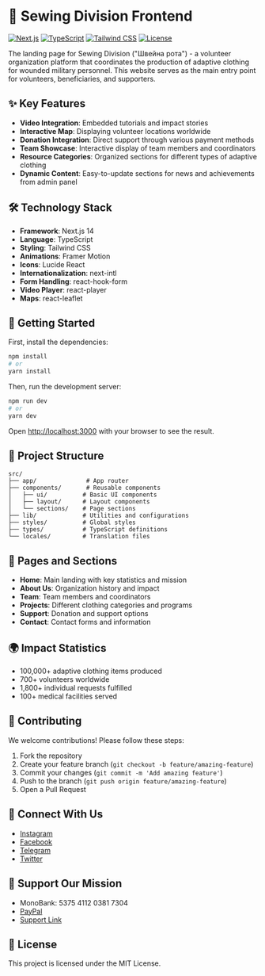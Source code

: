 # 🧵 Sewing Division Frontend

[![Next.js](https://img.shields.io/badge/Next.js-14.0-black.svg)](https://nextjs.org/)
[![TypeScript](https://img.shields.io/badge/TypeScript-5.1-blue.svg)](https://www.typescriptlang.org/)
[![Tailwind CSS](https://img.shields.io/badge/Tailwind-3.0-38B2AC.svg)](https://tailwindcss.com/)
[![License](https://img.shields.io/badge/License-MIT-blue.svg)](LICENSE)

The landing page for Sewing Division ("Швейна рота") - a volunteer organization platform that coordinates the production of adaptive clothing for wounded military personnel. This website serves as the main entry point for volunteers, beneficiaries, and supporters.

## ✨ Key Features

- **Video Integration**: Embedded tutorials and impact stories
- **Interactive Map**: Displaying volunteer locations worldwide
- **Donation Integration**: Direct support through various payment methods
- **Team Showcase**: Interactive display of team members and coordinators
- **Resource Categories**: Organized sections for different types of adaptive clothing
- **Dynamic Content**: Easy-to-update sections for news and achievements from admin panel

## 🛠️ Technology Stack

- **Framework**: Next.js 14
- **Language**: TypeScript
- **Styling**: Tailwind CSS
- **Animations**: Framer Motion
- **Icons**: Lucide React
- **Internationalization**: next-intl
- **Form Handling**: react-hook-form
- **Video Player**: react-player
- **Maps**: react-leaflet

## 🚀 Getting Started

First, install the dependencies:

```bash
npm install
# or
yarn install
```

Then, run the development server:

```bash
npm run dev
# or
yarn dev
```

Open [http://localhost:3000](http://localhost:3000) with your browser to see the result.

## 📂 Project Structure

```plaintext
src/
├── app/              # App router
├── components/       # Reusable components
│   ├── ui/          # Basic UI components
│   ├── layout/      # Layout components
│   └── sections/    # Page sections
├── lib/             # Utilities and configurations
├── styles/          # Global styles
├── types/           # TypeScript definitions
└── locales/         # Translation files
```

## 📱 Pages and Sections

- **Home**: Main landing with key statistics and mission
- **About Us**: Organization history and impact
- **Team**: Team members and coordinators
- **Projects**: Different clothing categories and programs
- **Support**: Donation and support options
- **Contact**: Contact forms and information

## 🌍 Impact Statistics

- 100,000+ adaptive clothing items produced
- 700+ volunteers worldwide
- 1,800+ individual requests fulfilled
- 100+ medical facilities served

## 🤝 Contributing

We welcome contributions! Please follow these steps:

1. Fork the repository
2. Create your feature branch (`git checkout -b feature/amazing-feature`)
3. Commit your changes (`git commit -m 'Add amazing feature'`)
4. Push to the branch (`git push origin feature/amazing-feature`)
5. Open a Pull Request

## 📱 Connect With Us

- [Instagram](https://www.instagram.com/shveina_rota)
- [Facebook](https://www.facebook.com/profile.php?id=100083407995435)
- [Telegram](https://t.me/shveina_rota)
- [Twitter](https://twitter.com/ShveinaRota)

## 💝 Support Our Mission

- MonoBank: 5375 4112 0381 7304
- [PayPal](mailto:marishka.polo@gmail.com)
- [Support Link](https://send.monobank.ua/jar/5VV7zhDJGY)

## 📄 License

This project is licensed under the MIT License.
